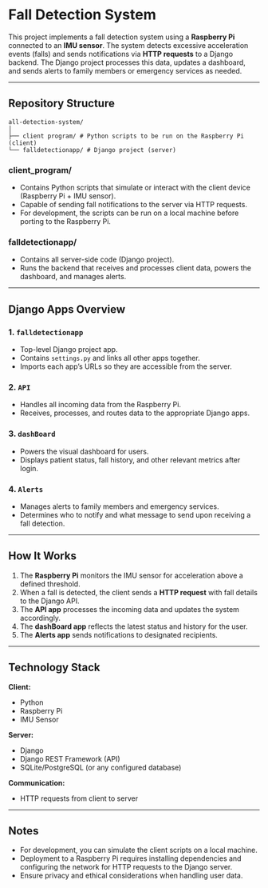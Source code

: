 # Fall Detection System

This project implements a fall detection system using a **Raspberry Pi** connected to an **IMU sensor**. The system detects excessive acceleration events (falls) and sends notifications via **HTTP requests** to a Django backend. The Django project processes this data, updates a dashboard, and sends alerts to family members or emergency services as needed.

---

## Repository Structure

```text
all-detection-system/
│
├── client program/ # Python scripts to be run on the Raspberry Pi (client)
└── falldetectionapp/ # Django project (server)
```

### **client_program/**

- Contains Python scripts that simulate or interact with the client device (Raspberry Pi + IMU sensor).  
- Capable of sending fall notifications to the server via HTTP requests.  
- For development, the scripts can be run on a local machine before porting to the Raspberry Pi.

### **falldetectionapp/**

- Contains all server-side code (Django project).  
- Runs the backend that receives and processes client data, powers the dashboard, and manages alerts.

---

## Django Apps Overview

### 1. `falldetectionapp`
- Top-level Django project app.  
- Contains `settings.py` and links all other apps together.  
- Imports each app’s URLs so they are accessible from the server.

### 2. `API`
- Handles all incoming data from the Raspberry Pi.  
- Receives, processes, and routes data to the appropriate Django apps.

### 3. `dashBoard`
- Powers the visual dashboard for users.  
- Displays patient status, fall history, and other relevant metrics after login.

### 4. `Alerts`
- Manages alerts to family members and emergency services.  
- Determines who to notify and what message to send upon receiving a fall detection.

---

## How It Works

1. The **Raspberry Pi** monitors the IMU sensor for acceleration above a defined threshold.  
2. When a fall is detected, the client sends a **HTTP request** with fall details to the Django API.  
3. The **API app** processes the incoming data and updates the system accordingly.  
4. The **dashBoard app** reflects the latest status and history for the user.  
5. The **Alerts app** sends notifications to designated recipients.

---

## Technology Stack

**Client:**
- Python  
- Raspberry Pi  
- IMU Sensor  

**Server:**
- Django  
- Django REST Framework (API)  
- SQLite/PostgreSQL (or any configured database)  

**Communication:**
- HTTP requests from client to server  

---

## Notes

- For development, you can simulate the client scripts on a local machine.  
- Deployment to a Raspberry Pi requires installing dependencies and configuring the network for HTTP requests to the Django server.  
- Ensure privacy and ethical considerations when handling user data.  


